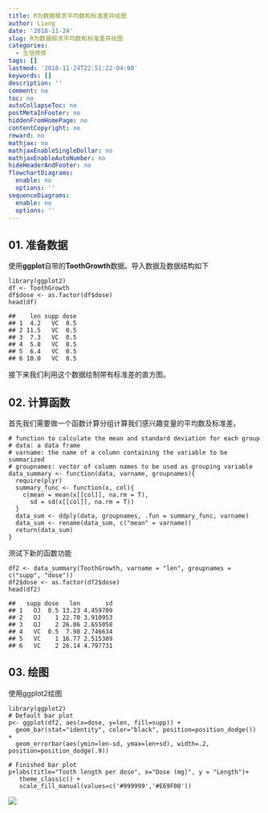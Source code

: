 ```yaml
---
title: R为数据框求平均数和标准差并绘图
author: Liang
date: '2018-11-24'
slug: R为数据框求平均数和标准差并绘图
categories:
  - 生信修炼
tags: []
lastmod: '2018-11-24T22:51:22-04:00'
keywords: []
description: ''
comment: no
toc: no
autoCollapseToc: no
postMetaInFooter: no
hiddenFromHomePage: no
contentCopyright: no
reward: no
mathjax: no
mathjaxEnableSingleDollar: no
mathjaxEnableAutoNumber: no
hideHeaderAndFooter: no
flowchartDiagrams:
  enable: no
  options: ''
sequenceDiagrams:
  enable: no
  options: ''
---
```

## 01. 准备数据
使用**ggplot**自带的**ToothGrowth**数据。导入数据及数据结构如下
```{r}
library(ggplot2)
df <- ToothGrowth
df$dose <- as.factor(df$dose)
head(df)
```
```
##    len supp dose
## 1  4.2   VC  0.5
## 2 11.5   VC  0.5
## 3  7.3   VC  0.5
## 4  5.8   VC  0.5
## 5  6.4   VC  0.5
## 6 10.0   VC  0.5
```
接下来我们利用这个数据绘制带有标准差的直方图。

## 02. 计算函数
首先我们需要做一个函数计算分组计算我们感兴趣变量的平均数及标准差。

```{r}
# function to calculate the mean and standard deviation for each group
# data: a data frame 
# varname: the name of a column containing the variable to be summarized
# groupnames: vector of column names to be used as grouping variable
data_summary <- function(data, varname, groupnames){
  require(plyr)
  summary_func <- function(x, col){
    c(mean = mean(x[[col]], na.rm = T),
      sd = sd(x[[col]], na.rm = T))
  }
  data_sum <- ddply(data, groupnames, .fun = summary_func, varname)
  data_sum <- rename(data_sum, c("mean" = varname))
  return(data_sum)
}
```
测试下新的函数功能
```{r}
df2 <- data_summary(ToothGrowth, varname = "len", groupnames = c("supp", "dose"))
df2$dose <- as.factor(df2$dose)
head(df2)
```
```
##   supp dose   len       sd
## 1   OJ  0.5 13.23 4.459709
## 2   OJ    1 22.70 3.910953
## 3   OJ    2 26.06 2.655058
## 4   VC  0.5  7.98 2.746634
## 5   VC    1 16.77 2.515309
## 6   VC    2 26.14 4.797731
```

## 03. 绘图
使用ggplot2绘图
```
library(ggplot2)
# Default bar plot
p<- ggplot(df2, aes(x=dose, y=len, fill=supp)) + 
  geom_bar(stat="identity", color="black", position=position_dodge()) +
  geom_errorbar(aes(ymin=len-sd, ymax=len+sd), width=.2, position=position_dodge(.9)) 

# Finished bar plot
p+labs(title="Tooth length per dose", x="Dose (mg)", y = "Length")+
   theme_classic() +
   scale_fill_manual(values=c('#999999','#E69F00'))
```

![](https://upload-images.jianshu.io/upload_images/3014937-2551cabcdacda28c.png?imageMogr2/auto-orient/strip%7CimageView2/2/w/1240)
